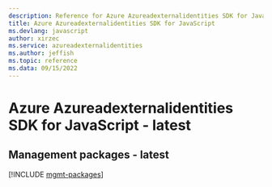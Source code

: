 ```yaml
---
description: Reference for Azure Azureadexternalidentities SDK for JavaScript
title: Azure Azureadexternalidentities SDK for JavaScript
ms.devlang: javascript
author: xirzec
ms.service: azureadexternalidentities
ms.author: jeffish
ms.topic: reference
ms.data: 09/15/2022
---
```

# Azure Azureadexternalidentities SDK for JavaScript - latest

## Management packages - latest
[!INCLUDE [mgmt-packages](azureadexternalidentities-mgmt-index.md)]
